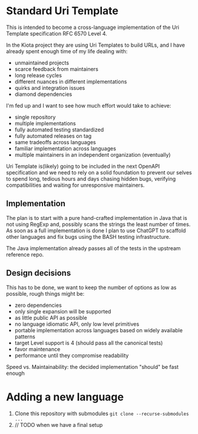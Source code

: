 # Standard Uri Template

This is intended to become a cross-language implementation of the Uri Template specification RFC 6570 Level 4.

In the Kiota project they are using Uri Templates to build URLs, and I have already spent enough time of my life dealing with:

- unmaintained projects
- scarce feedback from maintainers
- long release cycles
- different nuances in different implementations
- quirks and integration issues
- diamond dependencies

I'm fed up and I want to see how much effort would take to achieve:

- single repository
- multiple implementations
- fully automated testing standardized
- fully automated releases on tag
- same tradeoffs across languages
- familiar implementation across languages
- multiple maintainers in an independent organization (eventually)

Uri Template is(likely) going to be included in the next OpenAPI specification and we need to rely on a solid foundation to prevent our selves to spend long, tedious hours and days chasing hidden bugs, verifying compatibilities and waiting for unresponsive maintainers.

## Implementation

The plan is to start with a pure hand-crafted implementation in Java that is not using RegExp and, possibly scans the strings the least number of times.
As soon as a full implementation is done I plan to use ChatGPT to scaffold other languages and fix bugs using the BASH testing infrastructure.

The Java implementation already passes all of the tests in the upstream reference repo.

## Design decisions

This has to be done, we want to keep the number of options as low as possible, rough things might be:

- zero dependencies
- only single expansion will be supported
- as little public API as possible
- no language idiomatic API, only low level primitives
- portable implementation across languages based on widely available patterns
- target Level support is 4 (should pass all the canonical tests)
- favor maintenance
- performance until they compromise readability

Speed vs. Maintainability:
the decided implementation "should" be fast enough

# Adding a new language

1. Clone this repository with submodules `git clone --recurse-submodules ...`
2. // TODO when we have a final setup
